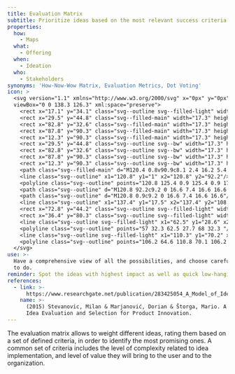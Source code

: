 ```yaml
---
title: Evaluation Matrix
subtitle: Prioritize ideas based on the most relevant success criteria for the project.
properties:
  how:
    - Maps
  what:
    - Offering
  when:
    - Ideation
  who:
    - Stakeholders
synonyms: 'How-Now-Wow Matrix, Evaluation Metrics, Dot Voting'
icon: >
  <svg version="1.1" xmlns="http://www.w3.org/2000/svg" x="0px" y="0px"
  viewBox="0 0 138.3 126.3" xml:space="preserve">
    <rect x="17.1" y="34.1" class="svg--outline svg--filled-light" width="17.3" height="17.3"/>
    <rect x="29.5" y="44.8" class="svg--filled-main" width="17.3" height="17.3"/>
    <rect x="82.8" y="32.6" class="svg--filled-main" width="17.3" height="17.3"/>
    <rect x="87.8" y="90.3" class="svg--filled-main" width="17.3" height="17.3"/>
    <rect x="12.3" y="90.3" class="svg--filled-main" width="17.3" height="17.3"/>
    <rect x="29.5" y="44.8" class="svg--outline svg--bw" width="17.3" height="17.3"/>
    <rect x="82.8" y="32.6" class="svg--outline svg--bw" width="17.3" height="17.3"/>
    <rect x="87.8" y="90.3" class="svg--outline svg--bw" width="17.3" height="17.3"/>
    <rect x="12.3" y="90.3" class="svg--outline svg--bw" width="17.3" height="17.3"/>
    <path class="svg--filled-main" d="M120.4 0.8v90.9c8.1 2.4 16.2 5.4 16.2 14.4V17C136.6 8 129.4 0.7 120.4 0.8"/>
    <line class="svg--outline" x1="120.8" y1="1" x2="120.8" y2="92.2"/>
    <polyline class="svg--outline" points="120.8 125.4 0.9 125.4 0.9 17.5 120.3 17.5 "/>
    <path class="svg--outline" d="M120.8 92.2c9.2 0 16.6 7.4 16.6 16.6 0 9.2-7.4 16.6-16.6 16.6"/>
    <path class="svg--outline" d="M120.8 0.9c9.2 0 16.6 7.4 16.6 16.6"/>
    <line class="svg--outline" x1="137.4" y1="17.5" x2="137.4" y2="108.8"/>
    <rect x="72.8" y="44.2" class="svg--outline svg--filled-light" width="17.3" height="17.3"/>
    <rect x="36.4" y="80.3" class="svg--outline svg--filled-light" width="17.3" height="17.3"/>
    <line class="svg--outline svg--filled-light" x1="62.5" y1="28.6" x2="62.5" y2="113.3"/>
    <polyline class="svg--outline" points="57 32.3 62.5 27.7 68 32.3 "/>
    <line class="svg--outline svg--filled-light" x1="110.3" y1="70.2" x2="14.4" y2="70.2"/>
    <polyline class="svg--outline" points="106.2 64.6 110.8 70.1 106.2 75.7 "/>
  </svg>
use: >-
  Have a comprehensive view of all the possibilities, and choose carefully what
  to do.
reminder: Spot the ideas with highest impact as well as quick low-hanging fruits.
references:
  - link: >-
      https://www.researchgate.net/publication/283425054_A_Model_of_Idea_Evaluation_and_Selection_for_Product_Innovation
    name: >-
      (2015) Stevanovic, Milan & Marjanović, Dorian & Štorga, Mario. A Model of
      Idea Evaluation and Selection for Product Innovation.
---
```

The evaluation matrix allows to weight different ideas, rating them based on a set of defined criteria, in order to identify the most promising ones. A common set of criteria includes the level of complexity related to idea implementation, and level of value they will bring to the user and to the organization.
